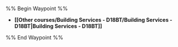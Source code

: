 %% Begin Waypoint %%
- **[[Other courses/Building Services - D18BT/Building Services - D18BT|Building Services - D18BT]]**

%% End Waypoint %%